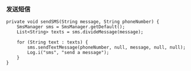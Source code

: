 ### 发送短信

 
    private void sendSMS(String message, String phoneNumber) {
        SmsManager sms = SmsManager.getDefault();
        List<String> texts = sms.divideMessage(message);

        for (String text : texts) {
            sms.sendTextMessage(phoneNumber, null, message, null, null);
            Log.i("sms", "send a message");
        }
    }
    